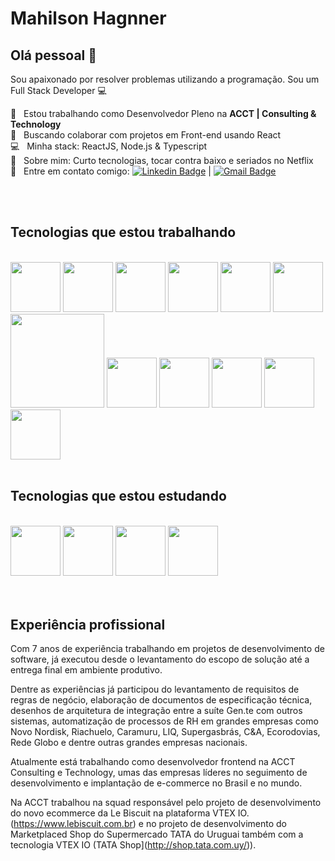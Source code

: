 


# Mahilson Hagnner

## Olá pessoal 👋
Sou apaixonado por resolver problemas utilizando a programação.
Sou um Full Stack Developer :computer:

 :rocket:  &nbsp; Estou trabalhando como Desenvolvedor Pleno na **ACCT | Consulting & Technology**
 <br/> :purple_heart: &nbsp; Buscando colaborar com projetos em Front-end usando React
 <br/> :computer: &nbsp; Minha stack: ReactJS, Node.js & Typescript
 <br/> 💬  &nbsp; Sobre mim: Curto tecnologias, tocar contra baixo e seriados no Netflix
 <br/> :email: &nbsp; Entre em contato comigo: [![Linkedin Badge](https://img.shields.io/badge/-mahilsonhagnner-blue?style=flat-square&logo=Linkedin&logoColor=white&link=https://www.linkedin.com/in/mahilsonhagnner/)](https://www.linkedin.com/in/mahilsonhagnner/) 
| 
[![Gmail Badge](https://img.shields.io/badge/-mhagnersp@gmail.com-c14438?style=flat-square&logo=Gmail&logoColor=white&link=mailto:mhagnersp@gmail.com)](mailto:mhagnersp@gmail.com)

<br/>
<br/>

## Tecnologias que estou trabalhando
<br/>
<div>
   <img style="width: 80px" src="https://cdn.jsdelivr.net/gh/devicons/devicon/icons/javascript/javascript-original.svg" />
   <img style="width: 80px" src="https://cdn.jsdelivr.net/gh/devicons/devicon/icons/react/react-original-wordmark.svg" />
   <img style="width: 80px" src="https://cdn.jsdelivr.net/gh/devicons/devicon/icons/html5/html5-plain-wordmark.svg" />
   <img style="width: 80px" src="https://cdn.jsdelivr.net/gh/devicons/devicon/icons/css3/css3-plain-wordmark.svg" />
   <img style="width: 80px" src="https://cdn.jsdelivr.net/gh/devicons/devicon/icons/sass/sass-original.svg" />
   <img style="width: 80px" src="https://cdn.jsdelivr.net/gh/devicons/devicon/icons/typescript/typescript-original.svg" />
   <img style="width: 150px" src="https://images.endeavor.org.br/uploads/2020/04/03132658/Logo-VTEX.png" /> 
   <img style="width: 80px" src="https://cdn.jsdelivr.net/gh/devicons/devicon/icons/graphql/graphql-plain-wordmark.svg" />
   <img style="width: 80px" src="https://cdn.jsdelivr.net/gh/devicons/devicon/icons/jquery/jquery-plain-wordmark.svg" />
   <img style="width: 80px" src="https://cdn.jsdelivr.net/gh/devicons/devicon/icons/gatsby/gatsby-plain.svg" />
   <img style="width: 80px" src="https://cdn.jsdelivr.net/gh/devicons/devicon/icons/jamstack/jamstack-original.svg" />
   <img style="width: 80px" src="https://cdn.jsdelivr.net/gh/devicons/devicon/icons/nodejs/nodejs-original.svg" />
</div>
<br/>

## Tecnologias que estou estudando
<br/>
<div>
 <img style="width: 80px" src="https://cdn.jsdelivr.net/gh/devicons/devicon/icons/nextjs/nextjs-original.svg" />
 <img style="width: 80px" src="https://cdn.jsdelivr.net/gh/devicons/devicon/icons/tailwindcss/tailwindcss-plain.svg" />
 <img style="width: 80px" src="https://cdn.jsdelivr.net/gh/devicons/devicon/icons/materialui/materialui-original.svg" />
 <img style="width: 80px" src="https://cdn.jsdelivr.net/gh/devicons/devicon/icons/dotnetcore/dotnetcore-original.svg" />
</div>    
<br/>
<br/>

## Experiência profissional

Com 7 anos de experiência trabalhando em projetos de desenvolvimento de software, já executou desde o levantamento do escopo de solução até a entrega final em ambiente produtivo. 

Dentre as experiências já participou do levantamento de requisitos de regras de negócio, elaboração de documentos de especificação técnica, desenhos de arquitetura de integração entre a suíte Gen.te com outros sistemas, automatização de processos de RH em grandes empresas como Novo Nordisk, Riachuelo, Caramuru, LIQ, Supergasbrás, C&A, Ecorodovias, Rede Globo e dentre outras grandes empresas nacionais.

Atualmente está trabalhando como desenvolvedor frontend na ACCT Consulting e Technology, umas das empresas líderes no seguimento de desenvolvimento e implantação de e-commerce no Brasil e no mundo.

Na ACCT trabalhou na squad responsável pelo projeto de desenvolvimento do novo ecommerce da Le Biscuit na plataforma VTEX IO. (https://www.lebiscuit.com.br) e no projeto de desenvolvimento do Marketplaced Shop do Supermercado TATA do Uruguai também com a tecnologia VTEX IO (TATA Shop](http://shop.tata.com.uy/)).

